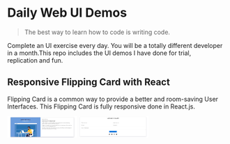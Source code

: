 # Daily Web UI Demos

> The best way to learn how to code is writing code.  

Complete an UI exercise every day. You will be a totally different developer in a month.This repo includes the UI demos I have done for trial,  
replication and fun.

## Responsive Flipping Card with React

Flipping Card is a common way to provide a better and room-saving User Interfaces. This 
Flipping Card is fully responsive done in React.js.
<div align="left">
<img src="./demo/cardFront.PNG" width="160" height="50px" margin-left="20" title="Card Front">
<img src="./demo/CardBack.PNG" width="160" height="50px" margin-left="20" title="Card Back">
</div>